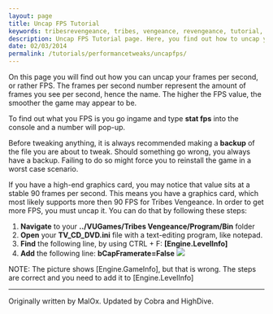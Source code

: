 ```yaml
---
layout: page
title: Uncap FPS Tutorial
keywords: tribesrevengeance, tribes, vengeance, revengeance, tutorial, guide, fps, frames, per, second, uncap
description: Uncap FPS Tutorial page. Here, you find out how to uncap you frames per second!
date: 02/03/2014
permalink: /tutorials/performancetweaks/uncapfps/
---
```


On this page you will find out how you can uncap your frames per second, or rather FPS. The frames per second number represent the amount of frames you see per second, hence the name. The higher the FPS value, the smoother the game may appear to be.

  

To find out what you FPS is you go ingame and type **stat fps** into the console and a number will pop-up.

Before tweaking anything, it is always recommended making a **backup** of the file you are about to tweak. Should something go wrong, you always have a backup. Failing to do so might force you to reinstall the game in a worst case scenario.

  

If you have a high-end graphics card, you may notice that value sits at a stable 90 frames per second. This means you have a graphics card, which most likely supports more then 90 FPS for Tribes Vengeance. In order to get more FPS, you must uncap it. You can do that by following these steps:

  

1. **Navigate** to your **../VUGames/Tribes Vengeance/Program/Bin** folder
2. **Open** your **TV\_CD\_DVD.ini** file with a text-editing program, like notepad.
3. **Find** the following line, by using CTRL + F: **[Engine.LevelInfo]**
4. **Add** the following line: **bCapFramerate=False** 
 ![](uncapfps.jpg)

NOTE: The picture shows [Engine.GameInfo], but that is wrong. The steps are correct and you need to add it to [Engine.LevelInfo]

  

* * *
  

Originally written by MalOx. Updated by Cobra and HighDive.

